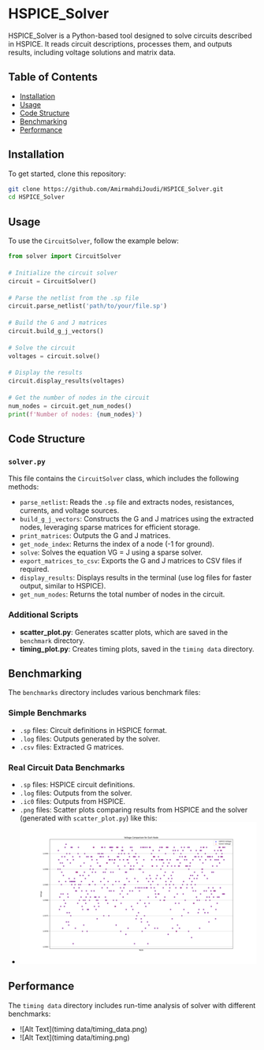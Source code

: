 # HSPICE_Solver

HSPICE_Solver is a Python-based tool designed to solve circuits described in HSPICE. It reads circuit descriptions, processes them, and outputs results, including voltage solutions and matrix data.

## Table of Contents

- [Installation](#installation)
- [Usage](#usage)
- [Code Structure](#code-structure)
- [Benchmarking](#benchmarking)
- [Performance](#performance)

## Installation

To get started, clone this repository:

```bash
git clone https://github.com/AmirmahdiJoudi/HSPICE_Solver.git
cd HSPICE_Solver
```

## Usage

To use the `CircuitSolver`, follow the example below:

```python
from solver import CircuitSolver

# Initialize the circuit solver
circuit = CircuitSolver()

# Parse the netlist from the .sp file
circuit.parse_netlist('path/to/your/file.sp')

# Build the G and J matrices
circuit.build_g_j_vectors()

# Solve the circuit
voltages = circuit.solve()

# Display the results
circuit.display_results(voltages)

# Get the number of nodes in the circuit
num_nodes = circuit.get_num_nodes()
print(f'Number of nodes: {num_nodes}')
```

## Code Structure

### `solver.py`

This file contains the `CircuitSolver` class, which includes the following methods:

- `parse_netlist`: Reads the `.sp` file and extracts nodes, resistances, currents, and voltage sources.
- `build_g_j_vectors`: Constructs the G and J matrices using the extracted nodes, leveraging sparse matrices for efficient storage.
- `print_matrices`: Outputs the G and J matrices.
- `get_node_index`: Returns the index of a node (-1 for ground).
- `solve`: Solves the equation VG = J using a sparse solver.
- `export_matrices_to_csv`: Exports the G and J matrices to CSV files if required.
- `display_results`: Displays results in the terminal (use log files for faster output, similar to HSPICE).
- `get_num_nodes`: Returns the total number of nodes in the circuit.

### Additional Scripts

- **scatter_plot.py**: Generates scatter plots, which are saved in the `benchmark` directory.
- **timing_plot.py**: Creates timing plots, saved in the `timing data` directory.

## Benchmarking

The `benchmarks` directory includes various benchmark files:

### Simple Benchmarks

- `.sp` files: Circuit definitions in HSPICE format.
- `.log` files: Outputs generated by the solver.
- `.csv` files: Extracted G matrices.

### Real Circuit Data Benchmarks

- `.sp` files: HSPICE circuit definitions.
- `.log` files: Outputs from the solver.
- `.ic0` files: Outputs from HSPICE.
- `.png` files: Scatter plots comparing results from HSPICE and the solver (generated with `scatter_plot.py`) like this:
- ![Alt Text](benchmarks/real-circuit-data/testcase1/scatter.png)

## Performance

The `timing data` directory includes run-time analysis of solver with different benchmarks:
- ![Alt Text](timing data/timing_data.png)
- ![Alt Text](timing data/timing.png)